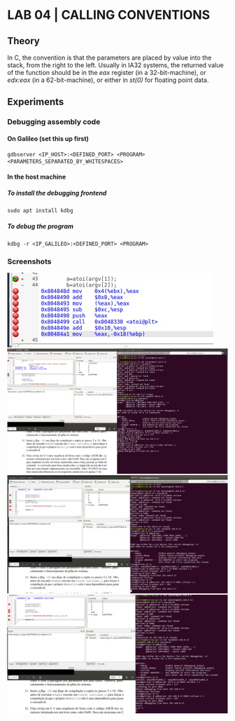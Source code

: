 # LAB 04 | CALLING CONVENTIONS

## Theory

In C, the convention is that the parameters are placed by value into the stack, from the right to the left.
Usually in IA32 systems, the returned value of the function should be in the *eax* register (in a 32-bit-machine), or *edx:eax* (in a 62-bit-machine), or either in *st(0)* for floating point data.

## Experiments

### Debugging assembly code

#### On Galileo (set this up first)
```
gdbserver <IP_HOST>:<DEFINED_PORT> <PROGRAM> <PARAMETERS_SEPARATED_BY_WHITESPACES>
```

#### In the host machine

##### To install the debugging frontend
```
sudo apt install kdbg
```

##### To debug the program
```
kdbg -r <IP_GALILEO>:<DEFINED_PORT> <PROGRAM>
```

### Screenshots

![1](resources/debugging-asm-code.png)
![2](resources/Lab-04-debugging-kdbg.png)
![3](resources/debugging-pt2.png)
![4](resources/debugging-callasm-end.png)

